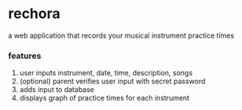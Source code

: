# rechora
a web application that records your musical instrument practice times

### features
1. user inputs instrument, date, time, description, songs
2. (optional) parent verifies user input with secret password
3. adds input to database
4. displays graph of practice times for each instrument
